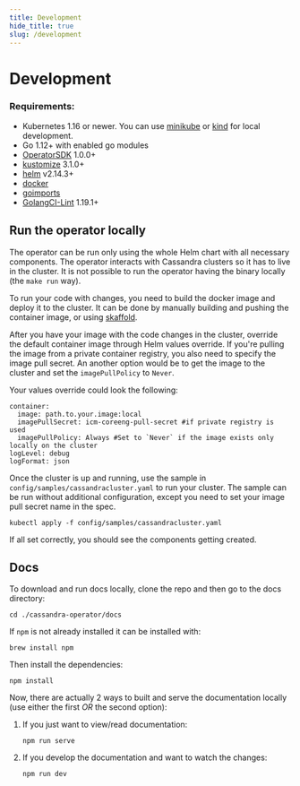 ```yaml
---
title: Development
hide_title: true
slug: /development
---
```


# Development

### Requirements:

* Kubernetes 1.16 or newer. You can use [minikube](https://kubernetes.io/docs/setup/minikube/) or [kind](https://github.com/kubernetes-sigs/kind) for local development.
* Go 1.12+ with enabled go modules
* [OperatorSDK](https://github.com/operator-framework/operator-sdk) 1.0.0+
* [kustomize](https://github.com/kubernetes-sigs/kustomize) 3.1.0+
* [helm](https://helm.sh/) v2.14.3+
* [docker](https://docs.docker.com/install/)
* [goimports](https://godoc.org/golang.org/x/tools/cmd/goimports)
* [GolangCI-Lint](https://github.com/golangci/golangci-lint) 1.19.1+

## Run the operator locally

The operator can be run only using the whole Helm chart with all necessary components. The operator interacts with Cassandra clusters so it has to live in the cluster. It is not possible to run the operator having the binary locally (the `make run` way).

To run your code with changes, you need to build the docker image and deploy it to the cluster. It can be done by manually building and pushing the container image, or using [skaffold](https://skaffold.dev/).

After you have your image with the code changes in the cluster, override the default container image through Helm values override. If you're pulling the image from a private container registry, you also need to specify the image pull secret. An another option would be to get the image to the cluster and set the `imagePullPolicy` to `Never`.

Your values override could look the following:

```
container:
  image: path.to.your.image:local
  imagePullSecret: icm-coreeng-pull-secret #if private registry is used
  imagePullPolicy: Always #Set to `Never` if the image exists only locally on the cluster
logLevel: debug
logFormat: json
```

Once the cluster is up and running, use the sample in `config/samples/cassandracluster.yaml` to run your cluster. The sample can be run without additional configuration, except you need to set your image pull secret name in the spec.

`kubectl apply -f config/samples/cassandracluster.yaml`

If all set correctly, you should see the components getting created.

## Docs

To download and run docs locally, clone the repo and then go to the docs directory:

```console
cd ./cassandra-operator/docs
```

If `npm` is not already installed it can be installed with:

```console
brew install npm
```

Then install the dependencies:

```console
npm install
```

Now, there are actually 2 ways to built and serve the documentation locally (use either the first _OR_ the second option):

1. If you just want to view/read documentation:
   ```console
   npm run serve
   ```

1. If you develop the documentation and want to watch the changes:
   ```console
   npm run dev
   ```
